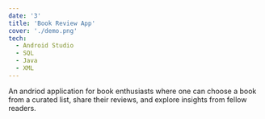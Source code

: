```yaml
---
date: '3'
title: 'Book Review App'
cover: './demo.png'
tech:
  - Android Studio
  - SQL
  - Java
  - XML
---
```


An andriod application for book enthusiasts where one can choose a book from a curated list, share their reviews, and explore insights from fellow readers.
